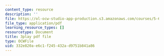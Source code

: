 ```yaml
---
content_type: resource
description: ''
file: https://ol-ocw-studio-app-production.s3.amazonaws.com/courses/5-61-physical-chemistry-fall-2017/332e820ae6c1f245432ad9751b841a86_S-_PFdnImLM.pdf
file_type: application/pdf
learning_resource_types: []
resourcetype: Document
title: 3play pdf file
type: OCWFile
uid: 332e820a-e6c1-f245-432a-d9751b841a86
---
```

